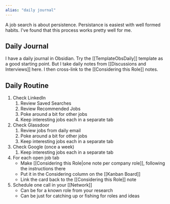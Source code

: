 ```yaml
---
alias: "daily journal"
---
```


A job search is about persistence. Persistance is easiest with well formed habits. I've found that this process works pretty well for me. 

## Daily Journal

I have a daily journal in Obsidian. Try the [[TemplateObsDaily]] template as a good starting point. But I take daily notes from [[Discussions and Interviews]] here. I then cross-link to the [[Considering this Role]] notes.

## Daily Routine

1. Check LinkedIn
	1. Review Saved Searches
	2. Review Recommended Jobs
	3. Poke around a bit for other jobs
	4. Keep interesting jobs each in a separate tab
2. Check Glassdoor
	1. Review jobs from daily email
	2. Poke around a bit for other jobs
	3. Keep interesting jobs each in a separate tab
3. Check Google (once a week)
	1. Keep interesting jobs each in a separate tab
4. For each open job tab
	- Make [[Considering this Role|one note per company role]], following the instructions there
	- Put it in the Considering column on the [[Kanban Board]]
	- Link the card back to the [[Considering this Role]] note
5. Schedule one call in your [[Network]]
	- Can be for a known role from your research
	- Can be just for catching up or fishing for roles and ideas
